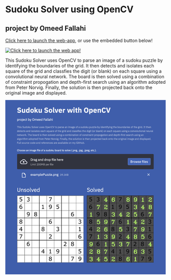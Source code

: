 # Sudoku Solver using OpenCV
## project by Omeed Fallahi

[Click here to launch the web-app](https://share.streamlit.io/omeedf/sudoku-solver/main/sudoSolve.py "Sudoku Solver, Omeed Fallahi"), or use the embedded button below!

[![Click here to launch the web app!](https://static.streamlit.io/badges/streamlit_badge_black_white.svg)](https://share.streamlit.io/omeedf/sudoku-solver/main/sudoSolve.py)

This Sudoku Solver uses OpenCV to parse an image of a sudoku puzzle by identifying the boundaries of the grid. It then detects and isolates each square of the grid and classfies the digit (or blank) on each square using a convolutional neural network. The board is then solved using a combination of constraint propogation and depth-first search using an algorithm adopted from Peter Norvig. Finally, the solution is then projected back onto the original image and displayed. 

![Example of Sudoku Solver Implementation](https://github.com/omeedf/sudoku-solver/blob/main/images/sudokuSolver-example.png?raw=true)

